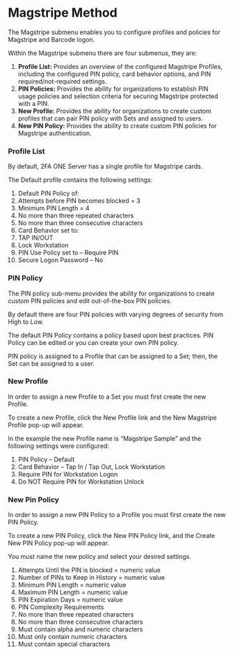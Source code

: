 # Magstripe Method

The Magstripe submenu enables you to configure profiles and policies for Magstripe and Barcode logon.

Within the Magstripe submenu there are four submenus, they are:

1.	**Profile List:** Provides an overview of the configured Magstripe Profiles, including the configured PIN policy, card behavior options, and PIN required/not-required settings.
2.	**PIN Policies:** Provides the ability for organizations to establish PIN usage policies and selection criteria for securing Magstripe protected with a PIN.
3.	**New Profile:** Provides the ability for organizations to create custom profiles that can pair PIN policy with
Sets and assigned to users.
4.	**New PIN Policy:** Provides the ability to create custom PIN policies for Magstripe authentication.

### Profile List

By default, 2FA ONE Server has a single profile for Magstripe cards. 

The Default profile contains the following settings:

1.	Default PIN Policy of:
  2.	Attempts before PIN becomes blocked = 3
  3.	Minimum PIN Length = 4
  4.	No more than three repeated characters
  5.	No more than three consecutive characters
2.	Card Behavior set to:
  3.	TAP IN/OUT
  4.	Lock Workstation
3.	PIN Use Policy set to – Require PIN
4.	Secure Logon Password – No

### PIN Policy

The PIN policy sub-menu provides the ability for organizations to create custom PIN policies and edit out-of-the-box PIN policies. 

By default there are four PIN policies with varying degrees of security from High to Low. 

The default PIN Policy contains a policy based upon best practices. PIN Policy can be edited or you can create your own PIN policy. 

PIN policy is assigned to a Profile that can be assigned to a Set; then, the Set can be assigned to a user.


### New Profile

In order to assign a new Profile to a Set you must first create the new Profile. 

To create a new Profile, click the New Profile link and the New Magstripe Profile pop-up will appear. 

In the example the new Profile name is “Magstripe Sample” and the following settings were configured:

1.	PIN Policy – Default
2.	Card Behavior – Tap In / Tap Out, Lock Workstation
3.	Require PIN for Workstation Logon
4.	Do NOT Require PIN for Workstation Unlock

### New Pin Policy

In order to assign a new PIN Policy to a Profile you must first create the new PIN Policy. 

To create a new PIN Policy, click the New PIN Policy link, and the Create New PIN Policy pop-up will appear. 

You must name the new policy and select your desired settings.

1.	Attempts Until the PIN is blocked = numeric value
2.	Number of PINs to Keep in History = numeric value
3.	Minimum PIN Length = numeric value
4.	Maximum PIN Length = numeric value
5.	PIN Expiration Days = numeric value
6.	PIN Complexity Requirements
  7.	No more than three repeated characters
  8.	No more than three consecutive characters
  9.	Must contain alpha and numeric characters
  10.	Must only contain numeric characters
  11.	Must contain special characters
